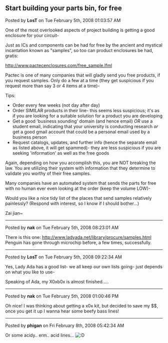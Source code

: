 ## Start building your parts bin, for free
Posted by **LosT** on Tue February 5th, 2008 01:03:57 AM

One of the most overlooked aspects of project building is getting a good enclosure for your circuit-

Just as ICs and components can be had for free by the ancient and mystical incantation known as &quot;samples&quot;, so too can product enclosures be had, gratis:

<!-- m --><a class="postlink" href="http://www.pactecenclosures.com/free_sample.lfml">http://www.pactecenclosures.com/free_sample.lfml</a><!-- m -->

Pactec is one of many companies that will gladly send you free products, if you request samples.  Only do a few at a time (they get suspicious if you request more than say 3 or 4 items at a time)-

Tips:

* Order every few weeks (not day after day)
* Order SIMILAR products in their line- this seems less suspicious; it's as if you are looking for a suitable solution for a product you are developing
* Get a good 'business sounding' domain (and hence email) *OR* use a student email, indicating that your university is conducting research *or* get a good gmail account that could be a personal email used by a business person
* Request catalogs, updates, and further info (hence the separate email as listed above, it will get spammed)- they are less suspicious if you are seeking 'information' as well as the free goods

Again, depending on how you accomplish this, you are NOT breaking the law.  You are utilizing their system with information that they determine to validate you worthy of their free samples.

Many companies have an automated system that sends the parts for free with no human ever even looking at the order (keep the volume LOW)-

Would you like a nice tidy list of the places that send samples relatively painlessly?  (Respond with interest, so I know if I should bother...)

Zai jian~

--------------------------------------------------------------------------------

Posted by **nak** on Tue February 5th, 2008 08:23:01 AM

There is this one: <!-- m --><a class="postlink" href="http://www.ladyada.net/library/procure/samples.html">http://www.ladyada.net/library/procure/samples.html</a><!-- m -->
Penguin has gone through microchip before, a few times, successfully.

--------------------------------------------------------------------------------

Posted by **LosT** on Tue February 5th, 2008 09:22:34 AM

Yes,  Lady Ada has a good list-  we all keep our own lists going-  just depends on what you like to use-

Speaking of Ada, my X0xb0x is almost finished.....

--------------------------------------------------------------------------------

Posted by **nak** on Tue February 5th, 2008 01:00:46 PM

Oh nice! I was thinking about getting a x0x kit, but decided to save my $$, once you get it up I wanna hear some beefy bass lines!

--------------------------------------------------------------------------------

Posted by **phigan** on Fri February 8th, 2008 05:42:34 AM

Or some acidy.. erm.. acid lines... <!-- s:D --><img src="{SMILIES_PATH}/icon_e_biggrin.gif" alt=":D" title="Very Happy" /><!-- s:D -->
